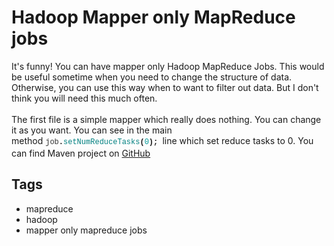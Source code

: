 # Hadoop Mapper only MapReduce jobs

<div dir="ltr" style="text-align: left;" trbidi="on">It's funny! You can have mapper only Hadoop MapReduce Jobs. This would be useful sometime when you need to change the structure of data. Otherwise, you can use this way when to want to filter out data. But I don't think you will need this much often.<br /><br />The first file is a simple mapper which really does nothing. You can change it as you want. You can see in the main method&nbsp;<span class="n" style="color: #333333; font-family: &quot;consolas&quot; , &quot;liberation mono&quot; , &quot;courier&quot; , monospace; font-size: 12px; line-height: 16.799999237060547px; white-space: pre;">job</span><span class="o" style="font-family: &quot;consolas&quot; , &quot;liberation mono&quot; , &quot;courier&quot; , monospace; font-size: 12px; font-weight: bold; line-height: 16.799999237060547px; white-space: pre;">.</span><span class="na" style="color: teal; font-family: &quot;consolas&quot; , &quot;liberation mono&quot; , &quot;courier&quot; , monospace; font-size: 12px; line-height: 16.799999237060547px; white-space: pre;">setNumReduceTasks</span><span class="o" style="font-family: &quot;consolas&quot; , &quot;liberation mono&quot; , &quot;courier&quot; , monospace; font-size: 12px; font-weight: bold; line-height: 16.799999237060547px; white-space: pre;">(</span><span class="mi" style="color: #009999; font-family: &quot;consolas&quot; , &quot;liberation mono&quot; , &quot;courier&quot; , monospace; font-size: 12px; line-height: 16.799999237060547px; white-space: pre;">0</span><span class="o" style="font-family: &quot;consolas&quot; , &quot;liberation mono&quot; , &quot;courier&quot; , monospace; font-size: 12px; font-weight: bold; line-height: 16.799999237060547px; white-space: pre;">); </span>line which set reduce tasks to 0. You can find Maven project on <a href="https://github.com/dedunumax/MapperOnly" target="_blank">GitHub</a></div>

## Tags

- mapreduce
- hadoop
- mapper only mapreduce jobs